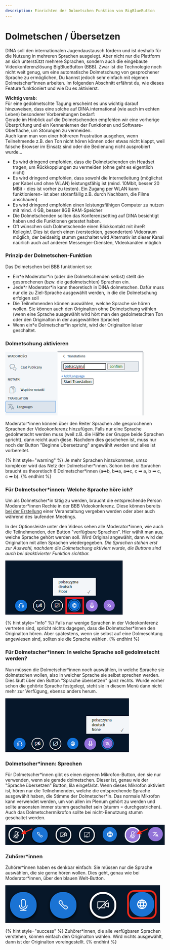 ```yaml
---
description: Einrichten der Dolmetschen Funktion von BigBlueButton
---
```


# Dolmetschen / Übersetzen

DINA soll den internationalen Jugendaustausch fördern und ist deshalb für die Nutzung in mehreren Sprachen ausgelegt. Aber nicht nur die Plattform an sich unterstützt mehrere Sprachen, sondern auch die eingebaute Videokonferenzlösung BigBlueButton \(BBB\). Zwar ist die Technologie noch nicht weit genug, um eine automatische Dolmetschung von gesprochener Sprache zu ermöglichen, Du kannst jedoch sehr einfach mit eigenen Dolmetscher\*innen arbeiten. Im folgenden Abschnitt erfährst du, wie dieses Feature funktioniert und wie Du es aktivierst.

**Wichtig vorab:**  
Für eine gedolmetschte Tagung erscheint es uns wichtig darauf hinzuweisen, dass eine solche auf DINA.international \(wie auch im echten Leben\) besonderer Vorbereitungen bedarf:   
Gerade im Hinblick auf die Dolmetschenden empfehlen wir eine vorherige Überprüfung und ein Kennenlernen der Funktionen und Software-Oberfläche, um Störungen zu vermeiden.  
Auch kann man von einer höhreren Frustration ausgehen, wenn Teilnehmende z.B. den Ton nicht hören können oder etwas nicht klappt, weil falsche Browser im Einsatz sind oder die Bedienung nicht ausprobiert wurde...

* Es wird dringend empfohlen, dass die Dolmetschenden ein Headset tragen, um Rückkopplungen zu vermeiden \(ohne geht es eigentlich nicht\)
* Es wird dringend empfohlen, dass sowohl die Internetleitung \(möglichst per Kabel und ohne WLAN\) leistungsfähig ist \(mind. 10Mbit, besser 20 MBit - dies ist vorher zu testen\). Ein Zugang per WLAN kann funktionieren- ist aber störanfällig z.B. durch Nachbarn, die Filme anschauen\)
* Es wird dringend empfohlen einen leistungsfähigen Computer zu nutzen mit mind. 4 GB, besser 8GB RAM-Speicher
* Die Dolmetschenden sollten das Konferenzsetting auf DINA besichtigt haben und die Funktionen getestet haben.
* Oft wünschen sich Dolmetschende einen Blickkontakt mit ihreR Kollegin/. Dies ist durch einen \(versteckten, gesonderten\) Videoraum möglich, der beidseitig stumm geschaltet wird  Alternativ ist dieser Kanal naürlich auch auf anderen Messenger-Diensten, VIdeokanälen möglich

### Prinzip der Dolmetschen-Funktion

Das Dolmetschen bei BBB funktioniert so:

* Ein\*e Moderator\*in \(oder die Dolmetschenden selbst\) stellt die gesprochenen \(bzw. die gedolmetschten\) Sprachen ein.
* Jede\*r Moderator\*in kann theoretisch in DINA dolmetschen. Dafür muss nur die zu Ziel-Sprache ausgewählt werden, in die die Dolmetschung erfolgen soll
* Die Teilnehmenden können auswählen, welche Sprache sie hören wollen. Sie können auch den Originalton ohne Dolmetschung wählen \(wenn eine Sprache ausgewählt wird hört man den gedolmetschten Ton oder den Originalton in der ausgewählten Sprache\)
* Wenn ein\*e Dolmetscher\*in spricht, wird der Originalton leiser geschaltet.

### Dolmetschung aktivieren

![Aktivieren der &#xDC;bersetzung](../../.gitbook/assets/sprachehinzufuegen_pol.png)

Moderator\*innen können über den Reiter Sprachen alle gesprochenen Sprachen der Videokonferenz hinzufügen. Falls nur eine Sprache gedolmetscht werden muss \(weil z.B. die Hälfte der Gruppe beide Sprachen spricht\), dann reicht auch diese. Nachdem dies geschehen ist, muss nur noch der Button "Beginne Übersetzung" angewählt werden und alles ist vorbereitet.

{% hint style="warning" %}
Je mehr Sprachen hinzukommen, umso komplexer wird das Netz der Dolmetscher\*innen. Schon bei drei Sprachen braucht es theoretisch 6 Dolmetscher\*innen \(a➡b, b➡a, a➡c, c ➡ a, b ➡ c, c ➡ b\).
{% endhint %}

### Für Dolmetscher\*innen: Welche Sprache höre ich?

Um als Dolmetscher\*in tätig zu werden, braucht die entsprechende Person Moderator\*innen Rechte in der BBB Videokonferenz. Diese können bereits [bei der Erstellung](../veranstaltungen-erstellen.md#praesentierende-referent-innen-moderator-innen-optional) einer Veranstaltung vergeben werden oder aber auch während des laufenden Meetings. 

In der Optionsleiste unter den Videos sehen alle Moderator\*innen, wie auch die Teilnehmenden, den Button "verfügbare Sprachen". Hier wählt man aus, welche Sprache gehört werden soll. Wird Original angewählt, dann wird der Originalton mit allen Sprachen wiedergegeben. _Die Sprachen stehen erst zur Auswahl, nachdem die Dolmetschung aktiviert wurde, die Buttons sind auch bei deaktivierter Funktion sichtbar._

![Verf&#xFC;gbare Sprachen](../../.gitbook/assets/spracheauswaehlenbearbeitet_pol.png)

{% hint style="info" %}
Falls nur wenige Sprachen in der Videokonferenz vertreten sind, spricht nichts dagegen, dass die Dolmetscher\*innen  den Originalton hören. Aber spätestens, wenn sie selbst auf eine Dolmeschtung angewiesen sind, sollten sie die Sprache wählen.
{% endhint %}

### Für Dolmetscher\*innen: In welche Sprache soll gedolmetscht werden?

Nun müssen die Dolmetscher\*innen noch auswählen, in welche Sprache sie dolmetschen wollen, also in welcher Sprache sie selbst sprechen werden. Dies läuft über den Button "Sprache übersetzen" ganz rechts. Wurde vorher schon die gehörte Sprache festgelegt, steht sie in diesem Menü dann nicht mehr zur Verfügung, ebenso anders herum. 

![](../../.gitbook/assets/dolmetschenauswaehlen_pol.png)

### Dolmetscher\*innen: Sprechen

Für Dolmetscher\*innen gibt es einen eigenen Mikrofon-Button, den sie nur verwenden, wenn sie gerade dolmetschen. Dieser ist, genau wie der "Sprache übersetzen" Button, lila eingefärbt. Wenn dieses Mikrofon aktiviert ist, hören nur die Teilnehmenden, welche die entsprechende Sprache ausgewählt haben, die Stimme der Dolmetscher\*in. Das normale Mikrofon kann verwendet werden, um von allen im Plenum gehört zu werden und sollte ansonsten immer stumm geschaltet sein \(stumm = durchgestrichen\). Auch das Dolmetschermikrofon sollte bei nicht-Benutzung stumm geschaltet werden.

![Normales Mikrofon und Dolmescher\*innenmikrofon](../../.gitbook/assets/mikrofone-fu-r-u-bersetzung.png)

### Zuhörer\*innen

Zuhörer\*innen haben es denkbar einfach: Sie müssen nur die Sprache auswählen, die sie gerne hören wollen. Dies geht, genau wie bei Moderator\*innen, über den blauen Welt-Button.

![Sprache w&#xE4;hlen &#xFC;ber den Welt-Button](../../.gitbook/assets/welt-button.png)

{% hint style="success" %}
Zuhörer\*innen, die alle verfügbaren Sprachen verstehen, können einfach den Originalton wählen. Wird nichts ausgewählt, dann ist der Originalton voreingestellt.
{% endhint %}


